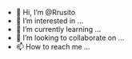 - 👋 Hi, I’m @Rrusito
- 👀 I’m interested in ...
- 🌱 I’m currently learning ...
- 💞️ I’m looking to collaborate on ...
- 📫 How to reach me ...

<!---
Rrusito/Rrusito is a ✨ special ✨ repository because its `README.md` (this file) appears on your GitHub profile.
You can click the Preview link to take a look at your changes.
--->
